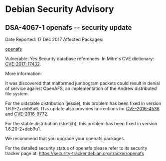 
Debian Security Advisory
========================


DSA-4067-1 openafs -- security update
-------------------------------------



Date Reported:
17 Dec 2017
Affected Packages:

[openafs](https://packages.debian.org/src:openafs)

Vulnerable:
Yes
Security database references:
In Mitre's CVE dictionary: [CVE-2017-17432](https://security-tracker.debian.org/tracker/CVE-2017-17432).  

More information:

It was discovered that malformed jumbogram packets could result in
denial of service against OpenAFS, an implementation of the Andrew
distributed file system.


For the oldstable distribution (jessie), this problem has been fixed
in version 1.6.9-2+deb8u6. This update also provides corrections for
[CVE-2016-4536](https://security-tracker.debian.org/tracker/CVE-2016-4536)
and [CVE-2016-9772](https://security-tracker.debian.org/tracker/CVE-2016-9772).


For the stable distribution (stretch), this problem has been fixed in
version 1.6.20-2+deb9u1.


We recommend that you upgrade your openafs packages.


For the detailed security status of openafs please refer to
its security tracker page at:
<https://security-tracker.debian.org/tracker/openafs>





